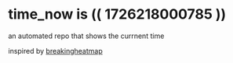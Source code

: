 # time_now is (( 1726218000785 ))

an automated repo that shows the currnent time

inspired by [breakingheatmap](https://github.com/breakingheatmap/breakingheatmap)